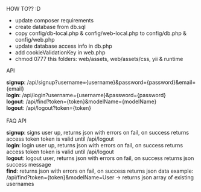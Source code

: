 HOW TO?? :D

- update composer requirements
- create database from db.sql
- copy config/db-local.php & config/web-local.php to config/db.php & config/web.php
- update database access info in db.php
- add cookieValidationKey in web.php
- chmod 0777 this folders: web/assets, web/assets/css, yii & runtime

API

<b>signup</b>: /api/signup?username={username}&password={password}&email={email}<br />
<b>login</b>: /api/login?username={username}&password={password}<br />
<b>logout</b>: /api/find?token={token}&modelName={modelName}<br />
<b>logout</b>: /api/logout?token={token}<br />
<br />
FAQ API

<b>signup</b>: signs user up, returns json with errors on fail, on success returns access token token is valid until /api/logout<br />
<b>login</b>: login user up, returns json with errors on fail, on success returns access token token is valid until /api/logout<br />
<b>logout</b>: logout user, returns json with errors on fail, on success returns json success message<br />
<b>find</b>: returns json with errors on fail, on success returns json data example:<br />
    /api/find?token={token}&modelName=User -> returns json array of existing usernames<br />
